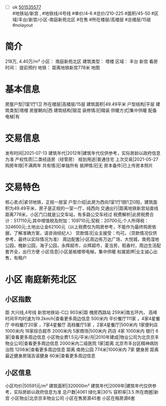 - [ ] ok [501535577](https://bj.5i5j.com/ershoufang/501535577.html)  
 #地铁站/新宫 ,  #地铁线/4号线
#单价/4-6 #总价/210-225 #面积/45-50   #区域/丰台/新宫/小区-南庭新苑北区 #在售 #所在楼层/高楼层 #总楼层/15层 #nolayout 
# 简介 
 218万,  4.40万/m² 
小区： 南庭新苑北区
建筑类型： 塔楼
区域： 丰台 新宫
看房时间： 提前预约
地铁： 距离地铁新宫778米 地图
# 基本信息 
 房屋户型|1室1厅1卫
所在楼层|高楼层/15层
建筑面积|49.49平米
户型结构|平层
建筑类型|塔楼
房屋朝向|西
建筑结构|钢混
装修情况|精装
供暖方式|集中供暖
配备电梯|有
# 交易信息 
 发布时间|2021-07-13
建筑年代|2012年|建筑年代仅供参考，实际房龄以政府信息为准
产权性质|二类经适房（经管房）
规划用途|普通住宅
上次交易|2021-05-27
购房年限|不满两年
共有情况|单独所有
抵押情况|无
房本备件|已上传房本照片
# 交易特色 
 核心卖点|紧邻地铁，正规一居室
户型介绍|此房为西向1室1厅1厨1卫0阳，建筑面积为49.49平米，房子是正规的一室一厅，纯西向
交通出行|距离地铁新宫站直线距离778米，小区门口就是公交车站，有多路公交车经过
税费解析|此房税费合计：517110元;其中增值税及附加：109710元;契税：20700元;个人所得税：324600元;土地出让金62100元（以上税费仅为购房参考，不能作为最终购房依据，了解准确方案，请咨询经纪人）
贷款情况|业主接受：均可。（贷款情况仅供参考，最终以实际情况为准）
周边配套|小区周边有万达广场，大悦城，南苑湿地公园，槐新公园，海子公园，永辉超市，众辉超市，麦当劳，稻香村，周边生活配套齐全，出行方便
小区信息|小区是板楼带电梯，集中供暖
权属抵押|业主诚心出售，有租户
# 小区 南庭新苑北区
## 小区指数 
 距 大兴线,4号线 新宫地铁站-C口 903米|距 槐房西路站 259米|南五环内， 高峰时间平均时速为19.2km/h|查看更多周边信息
500米内 平价餐厅111家 ，4家4星餐厅
中档餐厅20家 ，7家4星餐厅
高档餐厅5家 ，2家4星餐厅|500米内 1家便利店
1000米内 18家综合超市
2000米内 5家商场|500米内 药店 4家
1000米内 银行 6家|查看更多周边信息
小区物业费1.5元/平米/月|2010年建成|物业公司为北京京丰物业公司|查看更多周边信息
2000米内二级医院 1家|距离 北京市丰台区精神病防治院  1206米|查看更多周边信息
距离 南苑公园 774米|1000米内 7家 健身房
距离最近健身房瑞吉诺健身 60米|查看更多周边信息
## 小区信息 
 小区均价|50591元/m²
建筑面积|320000m²
建筑年代|2009年|建筑年代仅供参考，实际房龄以政府信息为准
总户数|4061
绿化率|30%
容积率|3.5
所在商圈|新宫
小区物业|北京京丰物业公司
小区在售房源45套
小区在租房源6套
